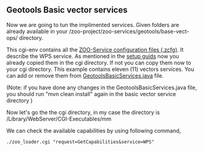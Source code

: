## Geotools Basic vector services

Now we are going to tun the implimented services. Given folders are already available in your /zoo-project/zoo-services/geotools/base-vect-ops/ directory.

This cgi-env contains all the [ZOO-Service configuration files (.zcfg)](http://zoo-project.org/docs/services/zcfg-reference.html). It describe the WPS service. As mentioned in the [setup guids](https://github.com/niroshansb/GSoC2016/tree/master/GeotoolsInZOOProject) now you already copied them in the cgi directory. If not you can copy them now to your cgi directory.
This example contains eleven (11) vectors services. You can add or remove them from [GeotoolsBasicServices.java](https://github.com/niroshansb/GSoC2016/blob/master/GeotoolsInZOOProject/geotools/base-vect-ops/src/main/java/org/zoo_project/GeotoolsBasicServices.java) file.
 
(Note: if you have done any changes in the GeotoolsBasicServices.java file, you should run "mvn clean install" again in the basic vector service directory )

Now let's go the the cgi directory, in my case the directory is /Library/WebServer/CGI-Executables/mm

We can check the available capabilities by using following command,
```
./zoo_loader.cgi "request=GetCapabilities&service=WPS"
```



